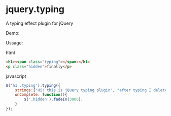 # jquery.typing
A typing effect plugin for jQuery

Demo: 

Ussage:

html
```html
<h1><span class="typing"></span></h1>
<p class="hidden">finally</p>
```
javascript
```javascript
$('h1 .typing').typing({
    strings:["Hi! this is jQuery typing plugin", "after typing I delete", "then I type again."],
    onComplete: function(){
        $('.hidden').fadeIn(3000);
    }
});
```
